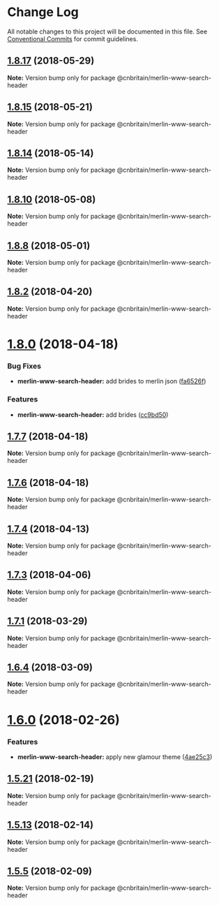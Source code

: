 # Change Log

All notable changes to this project will be documented in this file.
See [Conventional Commits](https://conventionalcommits.org) for commit guidelines.

<a name="1.8.17"></a>
## [1.8.17](https://github.com/cnduk/merlin-www-components/compare/@cnbritain/merlin-www-search-header@1.8.16...@cnbritain/merlin-www-search-header@1.8.17) (2018-05-29)




**Note:** Version bump only for package @cnbritain/merlin-www-search-header

<a name="1.8.15"></a>
## [1.8.15](https://github.com/cnduk/merlin-www-components/compare/@cnbritain/merlin-www-search-header@1.8.14...@cnbritain/merlin-www-search-header@1.8.15) (2018-05-21)




**Note:** Version bump only for package @cnbritain/merlin-www-search-header

<a name="1.8.14"></a>
## [1.8.14](https://github.com/cnduk/merlin-www-components/compare/@cnbritain/merlin-www-search-header@1.8.13...@cnbritain/merlin-www-search-header@1.8.14) (2018-05-14)




**Note:** Version bump only for package @cnbritain/merlin-www-search-header

<a name="1.8.10"></a>
## [1.8.10](https://github.com/cnduk/merlin-www-components/compare/@cnbritain/merlin-www-search-header@1.8.9...@cnbritain/merlin-www-search-header@1.8.10) (2018-05-08)




**Note:** Version bump only for package @cnbritain/merlin-www-search-header

<a name="1.8.8"></a>
## [1.8.8](https://github.com/cnduk/merlin-www-components/compare/@cnbritain/merlin-www-search-header@1.8.7...@cnbritain/merlin-www-search-header@1.8.8) (2018-05-01)




**Note:** Version bump only for package @cnbritain/merlin-www-search-header

<a name="1.8.2"></a>
## [1.8.2](https://github.com/cnduk/merlin-www-components/compare/@cnbritain/merlin-www-search-header@1.8.1...@cnbritain/merlin-www-search-header@1.8.2) (2018-04-20)




**Note:** Version bump only for package @cnbritain/merlin-www-search-header

<a name="1.8.0"></a>
# [1.8.0](https://github.com/cnduk/merlin-www-components/compare/@cnbritain/merlin-www-search-header@1.7.7...@cnbritain/merlin-www-search-header@1.8.0) (2018-04-18)


### Bug Fixes

* **merlin-www-search-header:** add brides to merlin json ([fa6526f](https://github.com/cnduk/merlin-www-components/commit/fa6526f))


### Features

* **merlin-www-search-header:** add brides ([cc9bd50](https://github.com/cnduk/merlin-www-components/commit/cc9bd50))




<a name="1.7.7"></a>
## [1.7.7](https://github.com/cnduk/merlin-www-components/compare/@cnbritain/merlin-www-search-header@1.7.6...@cnbritain/merlin-www-search-header@1.7.7) (2018-04-18)




**Note:** Version bump only for package @cnbritain/merlin-www-search-header

<a name="1.7.6"></a>
## [1.7.6](https://github.com/cnduk/merlin-www-components/compare/@cnbritain/merlin-www-search-header@1.7.5...@cnbritain/merlin-www-search-header@1.7.6) (2018-04-18)




**Note:** Version bump only for package @cnbritain/merlin-www-search-header

<a name="1.7.4"></a>
## [1.7.4](https://github.com/cnduk/merlin-www-components/compare/@cnbritain/merlin-www-search-header@1.7.3...@cnbritain/merlin-www-search-header@1.7.4) (2018-04-13)




**Note:** Version bump only for package @cnbritain/merlin-www-search-header

<a name="1.7.3"></a>
## [1.7.3](https://github.com/cnduk/merlin-www-components/compare/@cnbritain/merlin-www-search-header@1.7.2...@cnbritain/merlin-www-search-header@1.7.3) (2018-04-06)




**Note:** Version bump only for package @cnbritain/merlin-www-search-header

<a name="1.7.1"></a>
## [1.7.1](https://github.com/cnduk/merlin-www-components/compare/@cnbritain/merlin-www-search-header@1.7.0...@cnbritain/merlin-www-search-header@1.7.1) (2018-03-29)




**Note:** Version bump only for package @cnbritain/merlin-www-search-header

<a name="1.6.4"></a>
## [1.6.4](https://github.com/cnduk/merlin-www-components/compare/@cnbritain/merlin-www-search-header@1.6.3...@cnbritain/merlin-www-search-header@1.6.4) (2018-03-09)




**Note:** Version bump only for package @cnbritain/merlin-www-search-header

<a name="1.6.0"></a>
# [1.6.0](https://github.com/cnduk/merlin-www-components/compare/@cnbritain/merlin-www-search-header@1.5.26...@cnbritain/merlin-www-search-header@1.6.0) (2018-02-26)


### Features

* **merlin-www-search-header:** apply new glamour theme ([4ae25c3](https://github.com/cnduk/merlin-www-components/commit/4ae25c3))




<a name="1.5.21"></a>
## [1.5.21](https://github.com/cnduk/merlin-www-components/compare/@cnbritain/merlin-www-search-header@1.5.20...@cnbritain/merlin-www-search-header@1.5.21) (2018-02-19)




**Note:** Version bump only for package @cnbritain/merlin-www-search-header

<a name="1.5.13"></a>
## [1.5.13](https://github.com/cnduk/merlin-www-components/compare/@cnbritain/merlin-www-search-header@1.5.12...@cnbritain/merlin-www-search-header@1.5.13) (2018-02-14)




**Note:** Version bump only for package @cnbritain/merlin-www-search-header

<a name="1.5.5"></a>
## [1.5.5](https://github.com/cnduk/merlin-www-components/compare/@cnbritain/merlin-www-search-header@1.5.4...@cnbritain/merlin-www-search-header@1.5.5) (2018-02-09)




**Note:** Version bump only for package @cnbritain/merlin-www-search-header
